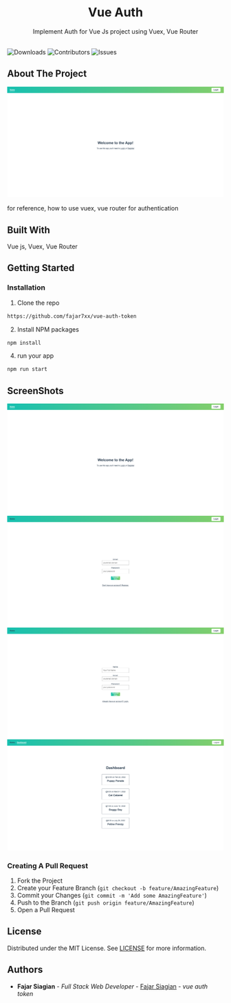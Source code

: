 <br/>
<p align="center">
  <h1 align="center">Vue Auth</h1>

  <p align="center">
    Implement Auth for Vue Js project using Vuex, Vue Router
    <br/>
    <br/>
  </p>
</p>


![Downloads](https://img.shields.io/github/downloads/fajar7xx/vue-auth-token/total) ![Contributors](https://img.shields.io/github/contributors/fajar7xx/vue-auth-token?color=dark-green) ![Issues](https://img.shields.io/github/issues/fajar7xx/vue-auth-token) 

## About The Project

![Screen Shot](screenshots/authentication_course.png)

for reference, how to use vuex, vue router for authentication

## Built With

Vue js, Vuex, Vue Router

## Getting Started


### Installation

1. Clone the repo

```sh
https://github.com/fajar7xx/vue-auth-token
```

2. Install NPM packages

```sh
npm install
```

4. run your app

```sh
npm run start
```

## ScreenShots
![Homepage](screenshots/authentication_course.png)
![Login](screenshots/login-page.png)
![Register](screenshots/register_page.png)
![Dashboard](screenshots/dashboard.png)



### Creating A Pull Request

1. Fork the Project
2. Create your Feature Branch (`git checkout -b feature/AmazingFeature`)
3. Commit your Changes (`git commit -m 'Add some AmazingFeature'`)
4. Push to the Branch (`git push origin feature/AmazingFeature`)
5. Open a Pull Request

## License

Distributed under the MIT License. See [LICENSE](https://github.com/fajar7xx/vue-auth-token/blob/main/LICENSE.md) for more information.

## Authors

* **Fajar Siagian** - *Full Stack Web Developer* - [Fajar Siagian](https://github.com/fajar7xx) - *vue auth token*

